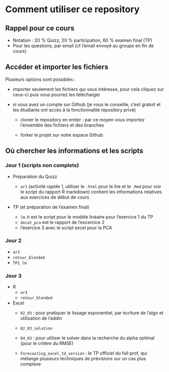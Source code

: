 Comment utiliser ce repository
================

## Rappel pour ce cours

  - Notation : 20 % Quizz, 20 % participation, 60 % examen final (TP)
  - Pour les questions, par email (cf l’email envoyé au groupe en fin de
    cours)

## Accéder et importer les fichiers

Plusieurs options sont possibles :

  - importer seulement les fichiers qui vous intéresse, pour cela
    cliquez sur ceux-ci puis vous pourrez les télécharger

  - si vous avez un compte sur Github (je vous le conseille, c’est
    gratuit et les étudiants ont accès à la fonctionnalité repository
    privé)
    
      - cloner le repository en entier : par ce moyen vous importez
        l’ensemble des fichiers et des branches
    
      - forker le projet sur votre espace Github

## Où chercher les informations et les scripts

### Jour 1 (scripts non complets)

  - Préparation du Quizz
    
      - `ar1` (activité rapide 1, utiliser le `.html` pour le lire et le
        `.Rmd` pour voir le script du rapport R markdown) contient les
        informations relatives aux exercices de début de cours

  - TP (et préparation de l’examen final)
    
      - `lm.R` est le script pour le modèle linéaire pour l’exercice 1
        du TP
      - `decat_pca` est le rapport de l’excercice 2
      - l’exercice 3 avec le script excel pour la PCA

### Jour 2

  - `ar2`
  - `retour_blended`
  - `TP2_lm`

### Jour 3

  - R
      - `ar3`
      - `retour_blended`
  - Excel
      - `02_03` : pour pratiquer le lissage exponentiel, par écriture de
        l’algo et utilisation de l’addin
    
      - `02_03_solution`
    
      - `04_03` : pour utiliser le solver dans la recherche du alpha
        optimal (pour le critère du RMSE)
    
      - `Forecasting_excel_td_version` : le TP officiel du full prof,
        qui mélange plusieurs techniques de prévisions sur un cas plus
        complexe
